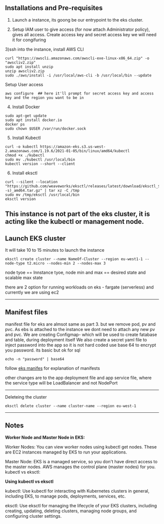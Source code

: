 ## Installations and Pre-requisites

1) Launch a instance, its goong be our entrypoint to the eks cluster.

2) Setup IAM user to give access (for now attach Administrator policy), gives all access. 
Create access key and secret access key we will need it for congifuring

3)ssh into the instance, install AWS CLI
```
curl "https://awscli.amazonaws.com/awscli-exe-linux-x86_64.zip" -o "awscliv2.zip"
sudo apt install unzip
unzip awscliv2.zip
sudo ./aws/install -i /usr/local/aws-cli -b /usr/local/bin --update
```
Setup User access
```
aws configure  ## here it'll prompt for secret access key and access key and the region you want to be in 
```

4) Install Docker
```
sudo apt-get update
sudo apt install docker.io
docker ps
sudo chown $USER /var/run/docker.sock
```

5) Install Kubectl 
```
curl -o kubectl https://amazon-eks.s3.us-west-2.amazonaws.com/1.19.6/2021-01-05/bin/linux/amd64/kubectl
chmod +x ./kubectl
sudo mv ./kubectl /usr/local/bin
kubectl version --short --client
```

6) Install eksctl
```
curl --silent --location "https://github.com/weaveworks/eksctl/releases/latest/download/eksctl_$(uname -s)_amd64.tar.gz" | tar xz -C /tmp
sudo mv /tmp/eksctl /usr/local/bin
eksctl version
```
This instance is not part of the eks cluster, it is acting like the kubectl or management node.
----------------------------------------------------------
## Launch EKS cluster

It will take 10 to 15 minutes to launch the instance
```
eksctl create cluster --name NameOf-Cluster --region eu-west1-1 --node-type t2.micro --nodes-min 2 --nodes-max 3
```
node tyoe == Innstance tyoe, node min and max == desired state and scalable max state

there are 2 option for running workloads on eks - fargate (serverless) and currently we are using ec2

-------------------------------------
## Manifest files
manifest file for eks are almsot same as part 3. but we remove pod, pv and pvc. 
As ebs is attached to the instance we dont need to attach any new pv and pvc.
We are creating Configmap- which will be used to create fatabase and table, during deployment itself
We also create a secret yaml file to inject password into the app so it is not hard coded
use base 64 to encrypt you password. its basic but ok for sql
```
echo -n "password" | base64
```
follow [eks manifes](https://github.com/Parag-S-Salunkhe/twotierapp/tree/main/eks-manifest) for explanation of manifests 

other changes are to the app deployment file and app service file, where the service type will be LoadBalancer and not NodePort

----------------------------------------------------------
Deleteing the cluster
```
eksctl delete cluster --name cluster-name --region eu-west-1
```
-------------------------------------------------------
## Notes

**Worker Node and Master Node in EKS:**

Worker Nodes: You can view worker nodes using kubectl get nodes. These are EC2 instances managed by EKS to run your applications.

Master Node: EKS is a managed service, so you don't have direct access to the master nodes. AWS manages the control plane (master nodes) for you.
kubectl vs eksctl:

**Using kubectl vs eksctl**

kubectl: Use kubectl for interacting with Kubernetes clusters in general, including EKS, to manage pods, deployments, services, etc.

eksctl: Use eksctl for managing the lifecycle of your EKS clusters, including creating, updating, deleting clusters, managing node groups, and configuring cluster settings.
